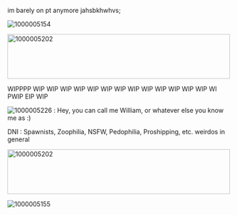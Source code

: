 im barely on pt anymore jahsbkhwhvs;



![1000005154](https://github.com/user-attachments/assets/41f7a423-c973-4566-b6d7-d6825d5b7882)

<img width="500" height="100" alt="1000005202" src="https://github.com/user-attachments/assets/0e0325be-8f2e-4adf-89ac-8b9e2642dc48" />

WIPPPP WIP WIP WIP WIP WIP WIP WIP WIP WIP WIP WIP WIP WIP WI PWIP EIP WIP

![1000005226](https://github.com/user-attachments/assets/a03e96bd-618c-4319-b411-ecf8b844c94e) :
Hey, you can call me William, or whatever else you know me as :)


DNI : Spawnists, Zoophilia, NSFW, Pedophilia, Proshipping, etc. weirdos in general

<img width="500" height="100" alt="1000005202" src="https://github.com/user-attachments/assets/0e0325be-8f2e-4adf-89ac-8b9e2642dc48" />

![1000005155](https://github.com/user-attachments/assets/1a48a982-06dd-496d-bc33-825d76387ccf)



<!--
**maymadnness/Maymadnness** is a ✨ _special_ ✨ repository because its `README.md` (this file) appears on your GitHub profile.

Here are some ideas to get you started:

- 🔭 I’m currently working on ...
- 🌱 I’m currently learning ...
- 👯 I’m looking to collaborate on ...
- 🤔 I’m looking for help with ...
- 💬 Ask me about ...
- 📫 How to reach me: ...
- 😄 Pronouns: ...
- ⚡ Fun fact: ...
-->
